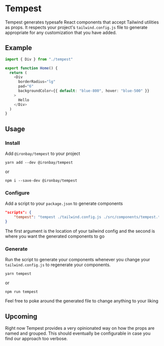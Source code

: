 # Tempest

Tempest generates typesafe React components that accept Tailwind utilities as props. It respects your project's `tailwind.config.js` file to generate appropriate for any customization that you have added.

## Example

```typescript
import { Div } from "./tempest"

export function Home() {
  return (
    <Div
      borderRadius="lg"
      pad="6"
      backgroundColor={{ default: "blue-800", hover: "blue-500" }}
    >
      Hello
    </Div>
  )
}
```

## Usage

### Install

Add `@ironbay/tempest` to your project

```
yarn add --dev @ironbay/tempest
```

or

```
npm i --save-dev @ironbay/tempest
```

### Configure

Add a script to your `package.json` to generate components

```json
"scripts": {
    "tempest": "tempest ./tailwind.config.js ./src/components/tempest.ts",
}
```

The first argument is the location of your tailwind config and the second is where you want the generated components to go

### Generate

Run the script to generate your components whenever you change your `tailwind.config.js` to regenerate your components.

```
yarn tempest
```

or

```
npm run tempest
```

Feel free to poke around the generated file to change anything to your liking

## Upcoming

Right now Tempest provides a very opinionated way on how the props are named and grouped. This should eventually be configurable in case you find our approach too verbose.
